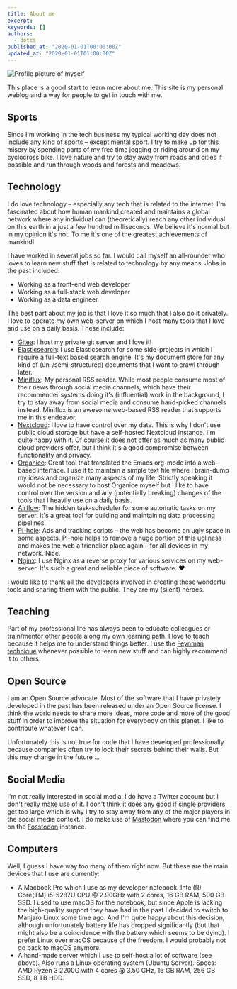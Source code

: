 ```yaml
---
title: About me
excerpt: 
keywords: []
authors:
  - dotcs
published_at: "2020-01-01T00:00:00Z"
updated_at: "2020-01-01T01:00:00Z"
---
```


<!-- ![Profile picture of myself](/about/dotcs-profile.png) -->
<img src="/about/dotcs-profile.png" alt="Profile picture of myself" class="rounded-full max-w-xs mx-auto mb-8" />

This place is a good start to learn more about me.
This site is my personal weblog and a way for people to get in touch with me.

## Sports 

Since I'm working in the tech business my typical working day does not include any kind of sports – except mental sport.
I try to make up for this misery by spending parts of my free time jogging or riding around on my cyclocross bike.
I love nature and try to stay away from roads and cities if possible and run through woods and forests and meadows.

## Technology

I do love technology – especially any tech that is related to the internet.
I'm fascinated about how human mankind created and maintains a global network where any individual can (theoretically) reach any other individual on this earth in a just a few hundred milliseconds.
We believe it's normal but in my opinion it's not.
To me it's one of the greatest achievements of mankind!

I have worked in several jobs so far.
I would call myself an all-rounder who loves to learn new stuff that is related to technology by any means.
Jobs in the past included:

- Working as a front-end web developer
- Working as a full-stack web developer
- Working as a data engineer

The best part about my job is that I love it so much that I also do it privately.
I love to operate my own web-server on which I host many tools that I love and use on a daily basis.
These include:

- [Gitea][gitea]: I host my private git server and I love it!
- [Elasticsearch][elasticsearch]: I use Elasticsearch for some side-projects in which I require a full-text based search engine.
  It's my document store for any kind of (un-/semi-structured) documents that I want to crawl through later.
- [Miniflux][miniflux]: My personal RSS reader.
  While most people consume most of their news through social media channels, which have their recommender systems doing it's (influential) work in the background, I try to stay away from social media and consume hand-picked channels instead.
  Miniflux is an awesome web-based RSS reader that supports me in this endeavor.
- [Nextcloud][nextcloud]: I love to have control over my data.
  This is why I don't use public cloud storage but have a self-hosted Nextcloud instance.
  I'm quite happy with it.
  Of course it does not offer as much as many public cloud providers offer, but I think it's a good compromise between functionality and privacy.
- [Organice][organice]: Great tool that translated the Emacs org-mode into a web-based interface.
  I use it to maintain a simple text file where I brain-dump my ideas and organize many aspects of my life.
  Strictly speaking it would not be necessary to host Organice myself but I like to have control over the version and any (potentially breaking) changes of the tools that I heavily use on a daily basis.
- [Airflow][airflow]: The hidden task-scheduler for some automatic tasks on my server.
  It's a great tool for building and maintaining data processing pipelines.
- [Pi-hole][pihole]: Ads and tracking scripts – the web has become an ugly space in some aspects.
  Pi-hole helps to remove a huge portion of this ugliness and makes the web a friendlier place again – for all devices in my network.
  Nice. 
- [Nginx][nginx]: I use Nginx as a reverse proxy for various services on my web-server.
  It's such a great and reliable piece of software. ♥

I would like to thank all the developers involved in creating these wonderful tools and sharing them with the public.
They are my (silent) heroes.

## Teaching

Part of my professional life has always been to educate colleagues or train/mentor other people along my own learning path.
I love to teach because it helps me to understand things better.
I use the [Feynman technique][feynman-technique] whenever possible to learn new stuff and can highly recommend it to others.

## Open Source

I am an Open Source advocate.
Most of the software that I have privately developed in the past has been released under an Open Source license.
I think the world needs to share more ideas, more code and more of the good stuff in order to improve the situation for everybody on this planet.
I like to contribute whatever I can.

Unfortunately this is not true for code that I have developed professionally because companies often try to lock their secrets behind their walls.
But this may change in the future ...

## Social Media

I'm not really interested in social media.
I do have a Twitter account but I don't really make use of it.
I don't think it does any good if single providers get too large which is why I try to stay away from any of the major players in the social media context.
I do make use of [Mastodon][mastodon] where you can find me on the [Fosstodon][fosstodon] instance.

## Computers

Well, I guess I have way too many of them right now. But these are the main devices that I use are currently:

- A Macbook Pro which I use as my developer notebook.
  Intel(R) Core(TM) i5-5287U CPU @ 2.90GHz with 2 cores, 16 GB RAM, 500 GB SSD.
  I used to use macOS for the notebook, but since Apple is lacking the high-quality support they have had in the past I decided to switch to Manjaro Linux some time ago.
  And I'm quite happy about this decision, although unfortunately battery life has dropped significantly (but that might also be a coincidence with the battery which seems to be dying).
  I prefer Linux over macOS because of the freedom.
  I would probably not go back to macOS anymore.
- A hand-made server which I use to self-host a lot of software (see above).
  Also runs a Linux operating system (Ubuntu Server).
  Specs: AMD Ryzen 3 2200G with 4 cores @ 3.50 GHz, 16 GB RAM, 256 GB SSD, 8 TB HDD.

[gitea]: https://gitea.io/
[elasticsearch]: https://www.elastic.co/
[miniflux]: https://miniflux.app/
[nextcloud]: https://nextcloud.com/
[organice]: https://organice.200ok.ch/
[airflow]: https://airflow.apache.org/
[pihole]: https://pi-hole.net/
[nginx]: https://www.nginx.com/
[feynman-technique]: https://fs.blog/2012/04/feynman-technique/
[mastodon]: https://joinmastodon.org/
[me-on-mastrodon]: https://fosstodon.org/@dotcs
[fosstodon]: https://fosstodon.org/
